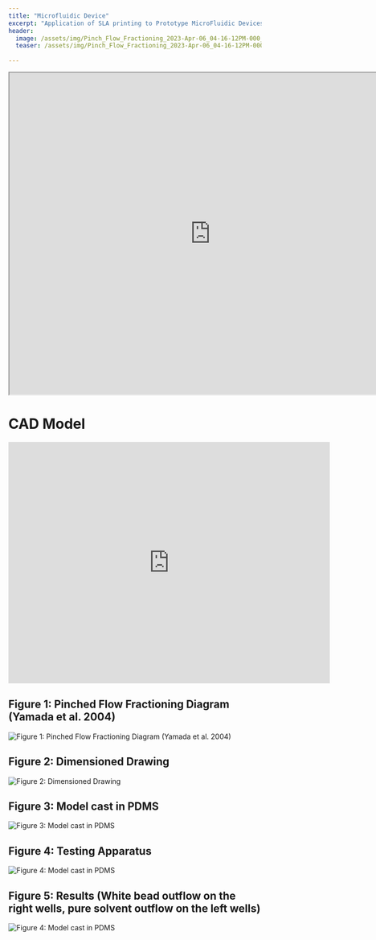 ```yaml
---
title: "Microfluidic Device"
excerpt: "Application of SLA printing to Prototype MicroFluidic Devices"
header:
  image: /assets/img/Pinch_Flow_Fractioning_2023-Apr-06_04-16-12PM-000_CustomizedView11407643201_png.png
  teaser: /assets/img/Pinch_Flow_Fractioning_2023-Apr-06_04-16-12PM-000_CustomizedView11407643201_png.png
   
---
```


<iframe src="https://docs.google.com/document/d/e/2PACX-1vQJUP_WemkObk4xm81I7TVWPMUVK-RdJ-y2T_AOgEgFypiHi40Rp16YRt5SoAP6Muqw5OiZMmvWvC1T/pub?embedded=true" width="800" height="640" allowfullscreen="true"></iframe>

# CAD Model
<iframe src="https://vanderbilt643.autodesk360.com/shares/public/SH512d4QTec90decfa6e1db99992810ef92e?mode=embed" width="640" height="480" allowfullscreen="true" webkitallowfullscreen="true" mozallowfullscreen="true"  frameborder="0"></iframe>

## Figure 1: Pinched Flow Fractioning Diagram (Yamada et al. 2004)

![Figure 1: Pinched Flow Fractioning Diagram (Yamada et al. 2004)](/assets/img/PinchFlow.png)

## Figure 2: Dimensioned Drawing
![Figure 2: Dimensioned Drawing](/assets/img/FlowDiagram.png)

## Figure 3: Model cast in PDMS
![Figure 3: Model cast in PDMS](/assets/img/Fluidic3.jpg)

## Figure 4: Testing Apparatus 
![Figure 4: Model cast in PDMS](/assets/img/Fluidic1.jpg)

## Figure 5: Results (White bead outflow on the right wells, pure solvent outflow on the left wells)
![Figure 4: Model cast in PDMS](/assets/img/Fluidic2.jpg)

